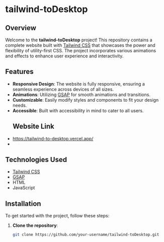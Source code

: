 # tailwind-toDesktop

## Overview

Welcome to the **tailwind-toDesktop** project! This repository contains a complete website built with [Tailwind CSS](https://tailwindcss.com/) that showcases the power and flexibility of utility-first CSS. The project incorporates various animations and effects to enhance user experience and interactivity.

## Features

- **Responsive Design**: The website is fully responsive, ensuring a seamless experience across devices of all sizes.
- **Animations**: Utilizing [GSAP](https://greensock.com/gsap/) for smooth animations and transitions.
- **Customizable**: Easily modify styles and components to fit your design needs.
- **Accessible**: Built with accessibility in mind to cater to all users.
  ## Website Link
-  https://tailwind-to-desktop.vercel.app/
- 

## Technologies Used

- [Tailwind CSS](https://tailwindcss.com/)
- [GSAP](https://greensock.com/gsap/)
- HTML
- JavaScript

## Installation

To get started with the project, follow these steps:

1. **Clone the repository**:

   ```bash
   git clone https://github.com/your-username/tailwind-toDesktop.git
